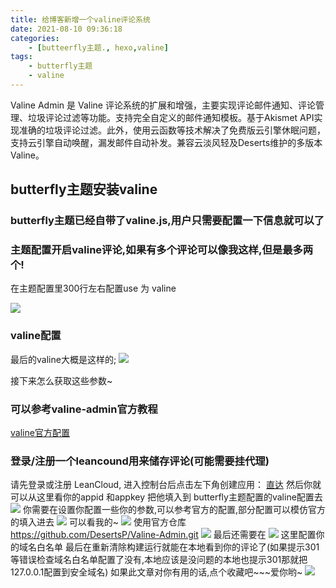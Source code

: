 ```yaml
---
title: 给博客新增一个valine评论系统
date: 2021-08-10 09:36:18
categories:
    - [butteerfly主题., hexo,valine]
tags:
    - butterfly主题
    - valine
---
```



Valine Admin 是 Valine 评论系统的扩展和增强，主要实现评论邮件通知、评论管理、垃圾评论过滤等功能。支持完全自定义的邮件通知模板。基于Akismet API实现准确的垃圾评论过滤。此外，使用云函数等技术解决了免费版云引擎休眠问题，支持云引擎自动唤醒，漏发邮件自动补发。兼容云淡风轻及Deserts维护的多版本Valine。
## butterfly主题安装valine
### butterfly主题已经自带了valine.js,用户只需要配置一下信息就可以了
### 主题配置开启valine评论,如果有多个评论可以像我这样,但是最多两个!
在主题配置里300行左右配置use 为 valine

![](https://cdn.jsdelivr.net/gh/chrelyonly/cdn-speed@master/help/20210810094242.png)

### valine配置
最后的valine大概是这样的;
![](https://cdn.jsdelivr.net/gh/chrelyonly/cdn-speed@master/help/20210810094623.png)

接下来怎么获取这些参数~
### 可以参考valine-admin官方教程
[valine官方配置](https://github.com/DesertsP/Valine-Admin)

### 登录/注册一个leancound用来储存评论(可能需要挂代理)
请先登录或注册 LeanCloud, 进入控制台后点击左下角创建应用：
[直达](https://console.leancloud.cn/)
然后你就可以从这里看你的appid 和appkey  把他填入到 butterfly主题配置的valine配置去
![](https://cdn.jsdelivr.net/gh/chrelyonly/cdn-speed@master/help/20210810100229.png)
你需要在设置你配置一些你的参数,可以参考官方的配置,部分配置可以模仿官方的填入进去
![](https://cdn.jsdelivr.net/gh/chrelyonly/cdn-speed@master/help/20210810101410.png)
可以看我的~
![](https://cdn.jsdelivr.net/gh/chrelyonly/cdn-speed@master/help/20210810101749.png)
使用官方仓库 https://github.com/DesertsP/Valine-Admin.git
![](https://cdn.jsdelivr.net/gh/chrelyonly/cdn-speed@master/help/20210810101826.png)
最后还需要在
![](https://cdn.jsdelivr.net/gh/chrelyonly/cdn-speed@master/help/20210810100403.png)
这里配置你的域名白名单
最后在重新清除构建运行就能在本地看到你的评论了(如果提示301等错误检查域名白名单配置了没有,本地应该是没问题的本地也提示301那就把127.0.0.1配置到安全域名)
如果此文章对你有用的话,点个收藏吧~~~爱你哟~
![](https://cdn.jsdelivr.net/gh/chrelyonly/cdn-speed@master/help/20210810100840.png)


